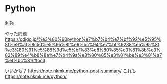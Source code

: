 # Python
勉強

やった問題
https://odigo.jp/%e3%80%90python%e7%b7%b4%e7%bf%92%e5%95%8f%e9%a1%8c50%e5%95%8f%e6%bc%94%e7%bf%9238%e5%95%8f%e3%80%91%e5%88%9d%e5%bf%83%e8%80%85%e3%81%8b%e3%82%89%e4%b8%8a%e7%b4%9a%e8%80%85%e3%81%be%e3%81%a7%ef%bc%81/#toc3

いいかも？
https://note.nkmk.me/python-post-summary/
これも
https://note.nkmk.me/python/
